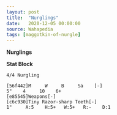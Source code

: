 ```yaml
---
layout: post
title:  "Nurglings"
date:   2020-12-05 00:00:00
source: Wahapedia
tags: [maggotkin-of-nurgle]
---
```


**Nurglings**

**Stat Block**
```
4/4 Nurgling
```

```
[56f442]M     W     B     Sa    [-]
5"    4     10    6+    
[e85545]Weapons[-]
[c6c930]Tiny Razor-sharp Teeth[-]
1"     A:5    H:5+   W:5+   R:-    D:1   
```
    